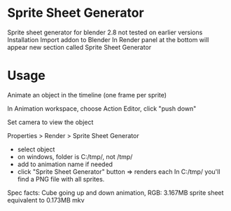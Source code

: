 # Sprite Sheet Generator
Sprite sheet generator for blender 2.8 not tested on earlier versions
Installation
Import addon to Blender
In Render panel at the bottom will appear new section called Sprite Sheet Generator

# Usage
Animate an object in the timeline (one frame per sprite)

In Animation workspace, choose Action Editor, click "push down"

Set camera to view the object

Properties > Render > Sprite Sheet Generator

  - select object
  - on windows, folder is C:/tmp/, not /tmp/
  - add to animation name if needed
  - click "Sprite Sheet Generator" button => renders each
In C:/tmp/ you'll find a PNG file with all sprites.
 
 Spec facts: Cube going up and down animation, RGB: 3.167MB sprite sheet equivalent to 0.173MB mkv
 
